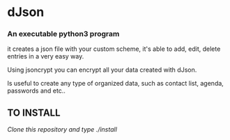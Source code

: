 # dJson
### An executable python3 program

it creates a json file with your custom scheme, it's able to add, edit, delete entries in a very easy way.

Using jsoncrypt you can encrypt all your data created with dJson.

Is useful to create any type of organized data, such as contact list, agenda, passwords and etc..

## TO INSTALL
*Clone this repository and type ./install*

